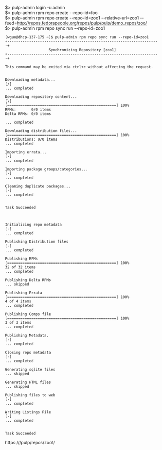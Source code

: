 $> pulp-admin login -u admin    
$> pulp-admin rpm repo create --repo-id=foo     
$> pulp-admin rpm repo create --repo-id=zoo1 --relative-url=zoo1 --feed=http://repos.fedorapeople.org/repos/pulp/pulp/demo_repos/zoo/     
$> pulp-admin rpm repo sync run --repo-id=zoo1     
````
[wguo@dhcp-137-175 ~]$ pulp-admin rpm repo sync run --repo-id=zoo1
+----------------------------------------------------------------------+
                    Synchronizing Repository [zoo1]
+----------------------------------------------------------------------+

This command may be exited via ctrl+c without affecting the request.


Downloading metadata...
[/]
... completed

Downloading repository content...
[\]
[==================================================] 100%
RPMs:       0/0 items
Delta RPMs: 0/0 items

... completed

Downloading distribution files...
[==================================================] 100%
Distributions: 0/0 items
... completed

Importing errata...
[-]
... completed

Importing package groups/categories...
[-]
... completed

Cleaning duplicate packages...
[-]
... completed


Task Succeeded



Initializing repo metadata
[-]
... completed

Publishing Distribution files
[-]
... completed

Publishing RPMs
[==================================================] 100%
32 of 32 items
... completed

Publishing Delta RPMs
... skipped

Publishing Errata
[==================================================] 100%
4 of 4 items
... completed

Publishing Comps file
[==================================================] 100%
3 of 3 items
... completed

Publishing Metadata.
[-]
... completed

Closing repo metadata
[-]
... completed

Generating sqlite files
... skipped

Generating HTML files
... skipped

Publishing files to web
[-]
... completed

Writing Listings File
[-]
... completed


Task Succeeded
````

https://<domain>/pulp/repos/zoo1/
